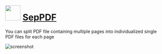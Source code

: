 ﻿# <img src="https://cdn.jsdelivr.net/gh/chtof/chocolatey-packages/automatic/seppdf/seppdf.png" width="48" height="48"/> [SepPDF](https://chocolatey.org/packages/seppdf)

You can split PDF file containing multiple pages into individualized single PDF files for each page

![screenshot](https://cdn.jsdelivr.net/gh/chtof/chocolatey-packages/automatic/seppdf/screenshot.png)
